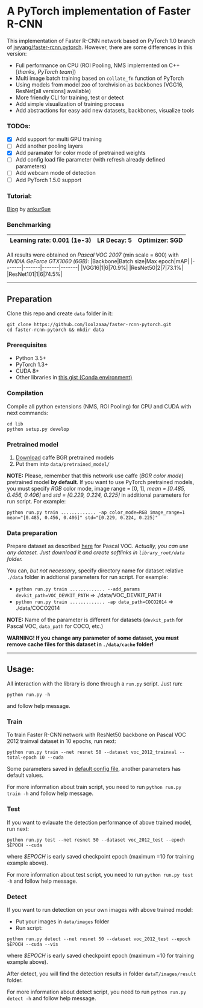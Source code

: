# A PyTorch implementation of Faster R-CNN
This implementation of Faster R-CNN network based on PyTorch 1.0 branch of [jwyang/faster-rcnn.pytorch](https://github.com/jwyang/faster-rcnn.pytorch/tree/pytorch-1.0). However, there are some differences in this version:
* Full performance on CPU (ROI Pooling, NMS implemented on C++ [*thanks, PyTorch team*])
* Multi image batch training based on `collate_fn` function of PyTorch
* Using models from model zoo of torchvision as backbones (VGG16, ResNet[all versions] available)
* More friendly CLI for training, test or detect
* Add simple visualization of training process
* Add abstractions for easy add new datasets, backbones, visualize tools
### TODOs:
- [x] Add support for multi GPU training
- [ ] Add another pooling layers
- [x] Add paramater for color mode of pretrained weights
- [ ] Add config load file parameter (with refresh already defined parameters)
- [ ] Add webcam mode of detection
- [ ] Add PyTorch 1.5.0 support
### Tutorial:
[Blog](http://www.telesens.co/2018/03/11/object-detection-and-classification-using-r-cnns) by [ankur6ue](https://github.com/ankur6ue)
### Benchmarking
|**Learning rate**: 0.001 (1e-3)|**LR Decay**: 5|**Optimizer**: SGD|
|-----------|------------|------------|

All results were obtained on *Pascal VOC 2007* (min scale = 600) with *NVIDIA GeForce GTX1060 (6GB)*:
|Backbone|Batch size|Max epoch|mAP|
|-------|-------|-------|-------|
|VGG16|1|6|70.9%|
|ResNet50|2|7|73.1%|
|ResNet101|1|6|74.5%|

---
## Preparation
Clone this repo and create `data` folder in it:
```
git clone https://github.com/loolzaaa/faster-rcnn-pytorch.git
cd faster-rcnn-pytorch && mkdir data
```
### Prerequisites
- Python 3.5+
- PyTorch 1.3+
- CUDA 8+
- Other libraries in [this gist (Conda environment)](https://gist.github.com/loolzaaa/fdbc406d281db9dc0a723536a41679d6)

### Compilation
Compile all python extensions (NMS, ROI Pooling) for CPU and CUDA with next commands:
```
cd lib
python setup.py develop
```

### Pretrained model
1. [Download](https://drive.google.com/open?id=1n2hWpTEWe3LwfOYq0VUslok-EmdqrMQP) caffe BGR pretrained models
2. Put them into `data/pretrained_model/`

**NOTE:** Please, remember that this network use caffe (*BGR color mode*) pretrained model **by default**. If you want to use PyTorch pretrained models, you must specify *RGB* color mode, image range = [0, 1], *mean = [0.485, 0.456, 0.406]* and *std = [0.229, 0.224, 0.225]* in additional parameters for run script. For example:
```
python run.py train ............. -ap color_mode=RGB image_range=1 mean="[0.485, 0.456, 0.406]" std="[0.229, 0.224, 0.225]"
```

### Data preparation
Prepare dataset as described [here](https://github.com/rbgirshick/py-faster-rcnn#beyond-the-demo-installation-for-training-and-testing-models) for Pascal VOC.
*Actually, you can use any dataset. Just download it and create softlinks in `library_root/data` folder.*

You can, *but not necessary*, specify directory name for dataset relative `./data` folder in addtional parameters for run script. For example:
- `python run.py train ............. --add_params devkit_path=VOC_DEVKIT_PATH` => ./data/VOC_DEVKIT_PATH
- `python run.py train ............. -ap data_path=COCO2014` => ./data/COCO2014

**NOTE:** Name of the parameter is different for datasets (`devkit_path` for Pascal VOC, `data_path` for COCO, etc.)

**WARNING! If you change any parameter of some dataset, you must remove cache files for this dataset in `./data/cache` folder!**

---
## Usage:
All interaction with the library is done through a `run.py` script. Just run:
```
python run.py -h
```
and follow help message.

### Train
To train Faster R-CNN network with ResNet50 backbone on Pascal VOC 2012 trainval dataset in 10 epochs, run next:
```
python run.py train --net resnet 50 --dataset voc_2012_trainval --total-epoch 10 --cuda
```
Some parameters saved in [default config file](https://github.com/loolzaaa/faster-rcnn-pytorch/blob/master/lib/config.py), another parameters has default values.

For more information about train script, you need to run `python run.py train -h` and follow help message.

### Test
If you want to evlauate the detection performance of above trained model, run next:
```
python run.py test --net resnet 50 --dataset voc_2012_test --epoch $EPOCH --cuda
```
where *$EPOCH* is early saved checkpoint epoch (maximum =10 for training example above).

For more information about test script, you need to run `python run.py test -h` and follow help message.

### Detect
If you want to run detection on your own images with above trained model:
* Put your images in `data/images` folder
* Run script:
```
python run.py detect --net resnet 50 --dataset voc_2012_test --epoch $EPOCH --cuda --vis
```
where *$EPOCH* is early saved checkpoint epoch (maximum =10 for training example above).

After detect, you will find the detection results in folder `dataT/images/result` folder.

For more information about detect script, you need to run `python run.py detect -h` and follow help message.
